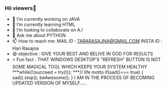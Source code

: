 ### Hii viewers👋


- 🔭 I’m currently working on JAVA
- 🌱 I’m currently learning HTML
- 👯 I’m looking to collaborate on A.I
- 💬 Ask me about PYTHON
- 📫 How to reach me: MAIL ID : TARARASAJNA@GMAIL.COM
                      INSTA ID : Hari Rasajna
- 😄 objective : GIVE YOUR BEST AND BELIVE IN GOD FOR RESULTS   
- ⚡ Fun fact : THAT WINDOWS DESKTOP'S "REFRESH" BUTTON IS NOT SOME MAGICAL TOOL WHICH KEEPS YOUR SYSTEM HEALTHY
                                      ***while(!(succeed = try()));
***// life motto
if(sad()=== true)
{
 sad().stop();
 beAwesome();
}
         I AM IN THE PROCESS OF BECOMING UPDATED VERSION OF MYSELF.....
